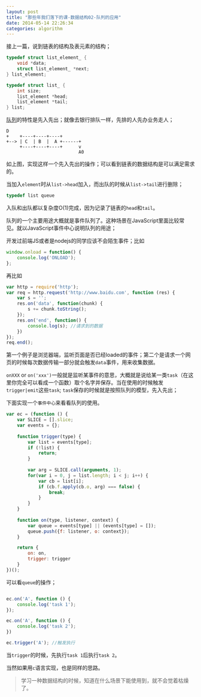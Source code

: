 ```yaml
---
layout: post
title: "那些年我们落下的课-数据结构02-队列的应用"
date: 2014-05-14 22:26:34
categories: algorithm
---
```


接上一篇，说到链表的结构及表元素的结构；

```c
typedef struct list_element_ {
    void *data;
    struct list_element_ *next;
} list_element;

typedef struct list_ {
    int size;
    list_element *head;
    list_element *tail;
} list;
```

[队列][0]的特性是先入先出；就像去银行排队一样，先排的人先办业务走人；

```
D                            
+    +----+----+----+        
+--> | C  | B  |  A +------+ 
     +----+----+----+      v 
                           A0
```

如上图，实现这样一个先入先出的操作；可以看到链表的数据结构是可以满足需求的。

当加入`element`时从`list->head`加入，而出队的时候从`list->tail`进行删除；

```c
typedef list queue 
```

入队和出队都以复杂度O(1)完成，因为记录了链表的`head`和`tail`。

队列的一个主要用途大概就是事件队列了。这种场景在JavaScript里面比较常见。就以JavaScript事件中心说明队列的用途；

开发过前端JS或者是nodejs的同学应该不会陌生事件；比如

```javascript
window.onload = function() {
    console.log('ONLOAD');
};
```

再比如

```javascript
var http = require('http');
var req = http.request('http://www.baidu.com', function (res) {
    var s = '';
    res.on('data', function(chunk) {
        s += chunk.toString();
    });
    res.on('end', function() {
        console.log(s); //请求到的数据
    })
});
req.end();
```

第一个例子是浏览器端，监听页面是否已经loaded的事件；第二个是请求一个网页的时候每次数据传输一部分就会触发`data`事件，用来收集数据。

`onXXX` or `on('xxx')`一般就是监听某事件的意思，大概就是说给某一类`task`（在这里你完全可以看成一个函数）取个名字并保存。当在使用的时候触发`trigger|emit`这些`task`; `task`保存的时候就是按照队列的模型，先入先出；

下面实现一个`事件中心`来看看队列的使用。

```javascript
var ec = (function () {
    var SLICE = [].slice;
    var events = {};
 
    function trigger(type) {
        var list = events[type];
        if (!list) {
            return;
        }
 
        var arg = SLICE.call(arguments, 1);
        for(var i = 0, j = list.length; i < j; i++) {
            var cb = list[i];
            if (cb.f.apply(cb.o, arg) === false) {
                break;
            }
        }
    }
 
    function on(type, listener, context) {
        var queue = events[type] || (events[type] = []);
        queue.push({f: listener, o: context});
    }

    return {
        on: on,
        trigger: trigger
    }
})();

```

可以看`queue`的操作；

```javascript

ec.on('A', function () {
    console.log('task 1');
});

ec.on('A', function () {
    console.log('task 2');
})

ec.trigger('A'); //触发执行

```

当`trigger`的时候，先执行`task 1`后执行`task 2`。

当然如果用`c`语言实现，也是同样的思路。

> 学习一种数据结构的时候，知道在什么场景下能使用到，就不会觉着枯燥了。


[0]:    http://en.wikipedia.org/wiki/Queue_(abstract_data_type) "Queue_(abstract_data_type)"